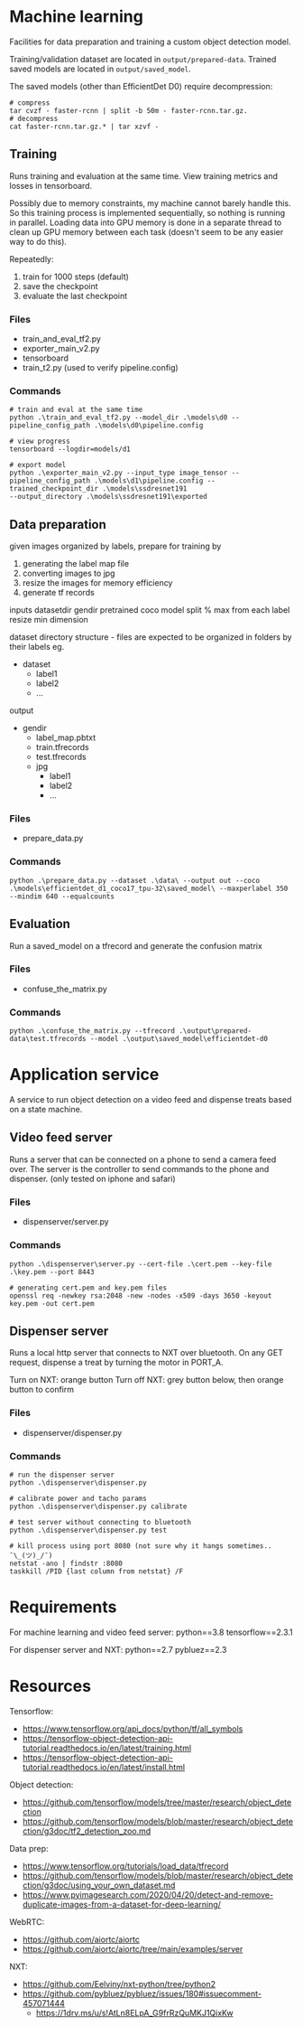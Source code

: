 # Machine learning
Facilities for data preparation and training a custom object detection model.

Training/validation dataset are located in `output/prepared-data`.
Trained saved models are located in `output/saved_model`.

The saved models (other than EfficientDet D0) require decompression:
```
# compress
tar cvzf - faster-rcnn | split -b 50m - faster-rcnn.tar.gz.
# decompress
cat faster-rcnn.tar.gz.* | tar xzvf -
```

## Training
Runs training and evaluation at the same time. View training metrics and losses in tensorboard.

Possibly due to memory constraints, my machine cannot barely handle this. So this training process is implemented sequentially, so nothing is running in parallel. Loading data into GPU memory is done in a separate thread to clean up GPU memory between each task (doesn't seem to be any easier way to do this).

Repeatedly:
1. train for 1000 steps (default)
2. save the checkpoint
3. evaluate the last checkpoint

### Files
- train_and_eval_tf2.py
- exporter_main_v2.py
- tensorboard
- train_t2.py (used to verify pipeline.config)

###  Commands
```
# train and eval at the same time
python .\train_and_eval_tf2.py --model_dir .\models\d0 --pipeline_config_path .\models\d0\pipeline.config

# view progress
tensorboard --logdir=models/d1

# export model
python .\exporter_main_v2.py --input_type image_tensor --pipeline_config_path .\models\d1\pipeline.config --trained_checkpoint_dir .\models\ssdresnet191 
--output_directory .\models\ssdresnet191\exported
```

## Data preparation
given images organized by labels, prepare for training by
1. generating the label map file
2. converting images to jpg
3. resize the images for memory efficiency
4. generate tf records

inputs
datasetdir
gendir
pretrained coco model
split %
max from each label
resize min dimension

dataset directory structure - files are expected to be organized in folders by their labels
eg.
- dataset
  - label1
  - label2
  - ...

output
- gendir
  - label_map.pbtxt
  - train.tfrecords
  - test.tfrecords
  - jpg
    - label1
    - label2
    - ...

### Files
- prepare_data.py

### Commands
```
python .\prepare_data.py --dataset .\data\ --output out --coco .\models\efficientdet_d1_coco17_tpu-32\saved_model\ --maxperlabel 350 --mindim 640 --equalcounts
```

## Evaluation
Run a saved_model on a tfrecord and generate the confusion matrix

### Files
- confuse_the_matrix.py

### Commands
```
python .\confuse_the_matrix.py --tfrecord .\output\prepared-data\test.tfrecords --model .\output\saved_model\efficientdet-d0
```

# Application service
A service to run object detection on a video feed and dispense treats based on a state machine.

## Video feed server
Runs a server that can be connected on a phone to send a camera feed over. The server is the controller to send commands to the phone and dispenser.
(only tested on iphone and safari)

### Files
- dispenserver/server.py

### Commands
```
python .\dispenserver\server.py --cert-file .\cert.pem --key-file .\key.pem --port 8443

# generating cert.pem and key.pem files
openssl req -newkey rsa:2048 -new -nodes -x509 -days 3650 -keyout key.pem -out cert.pem
```

## Dispenser server
Runs a local http server that connects to NXT over bluetooth. On any GET request, dispense a treat by turning the motor in PORT_A.

Turn on NXT: orange button
Turn off NXT: grey button below, then orange button to confirm

### Files
- dispenserver/dispenser.py

### Commands
```
# run the dispenser server
python .\dispenserver\dispenser.py

# calibrate power and tacho params
python .\dispenserver\dispenser.py calibrate

# test server without connecting to bluetooth
python .\dispenserver\dispenser.py test

# kill process using port 8080 (not sure why it hangs sometimes.. ¯\_(ツ)_/¯)
netstat -ano | findstr :8080
taskkill /PID {last column from netstat} /F
```

# Requirements
For machine learning and video feed server:
python==3.8
tensorflow==2.3.1

For dispenser server and NXT:
python==2.7
pybluez==2.3

# Resources
Tensorflow:
- https://www.tensorflow.org/api_docs/python/tf/all_symbols
- https://tensorflow-object-detection-api-tutorial.readthedocs.io/en/latest/training.html
- https://tensorflow-object-detection-api-tutorial.readthedocs.io/en/latest/install.html

Object detection:
- https://github.com/tensorflow/models/tree/master/research/object_detection
- https://github.com/tensorflow/models/blob/master/research/object_detection/g3doc/tf2_detection_zoo.md

Data prep:
- https://www.tensorflow.org/tutorials/load_data/tfrecord
- https://github.com/tensorflow/models/blob/master/research/object_detection/g3doc/using_your_own_dataset.md
- https://www.pyimagesearch.com/2020/04/20/detect-and-remove-duplicate-images-from-a-dataset-for-deep-learning/

WebRTC:
- https://github.com/aiortc/aiortc
- https://github.com/aiortc/aiortc/tree/main/examples/server

NXT:
- https://github.com/Eelviny/nxt-python/tree/python2
- https://github.com/pybluez/pybluez/issues/180#issuecomment-457071444
  - https://1drv.ms/u/s!AtLn8ELpA_G9frRzQuMKJ1QixKw

